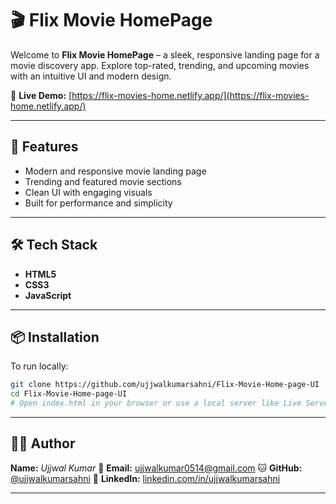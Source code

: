 # 🎬 Flix Movie HomePage

Welcome to **Flix Movie HomePage** – a sleek, responsive landing page for a movie discovery app. Explore top-rated, trending, and upcoming movies with an intuitive UI and modern design.

🔗 **Live Demo:** [https://flix-movies-home.netlify.app/](https://flix-movies-home.netlify.app/)

---

## 🚀 Features

- Modern and responsive movie landing page
- Trending and featured movie sections
- Clean UI with engaging visuals
- Built for performance and simplicity

---

## 🛠️ Tech Stack

- **HTML5**
- **CSS3**
- **JavaScript**

---

## 📦 Installation

To run locally:

```bash
git clone https://github.com/ujjwalkumarsahni/Flix-Movie-Home-page-UI
cd Flix-Movie-Home-page-UI
# Open index.html in your browser or use a local server like Live Server
````

---

## 👨‍💻 Author

**Name:** *Ujjwal Kumar*
📧 **Email:** [ujjwalkumar0514@gmail.com](mailto:ujjwalkumar0514@gmail.com)
🐱 **GitHub:** [@ujjwalkumarsahni](https://github.com/ujjwalkumarsahni)
🔗 **LinkedIn:** [linkedin.com/in/ujjwalkumarsahni](https://linkedin.com/in/ujjwalkumarsahni)

---


